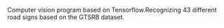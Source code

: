 Computer vision program based on Tensorflow.Recognizing 43 different road signs based on the GTSRB dataset.
